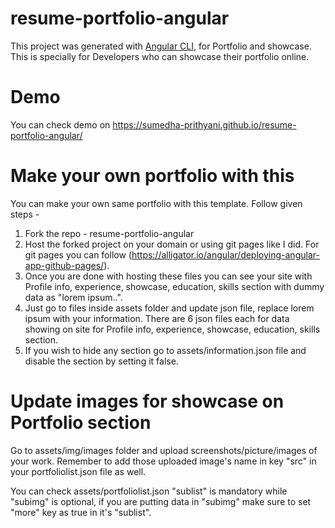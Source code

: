 # resume-portfolio-angular

This project was generated with [Angular CLI](https://github.com/angular/angular-cli), for Portfolio and showcase.
This is specially for Developers who can showcase their portfolio online.

# Demo
You can check demo on https://sumedha-prithyani.github.io/resume-portfolio-angular/

# Make your own portfolio with this

You can make your own same portfolio with this template. Follow given steps -
1. Fork the repo - resume-portfolio-angular
2. Host the forked project on your domain or using git pages like I did. For git pages you can follow (https://alligator.io/angular/deploying-angular-app-github-pages/).
3. Once you are done with hosting these files you can see your site with Profile info, experience, showcase, education, skills section with dummy data as "lorem ipsum..".
4. Just go to files inside assets folder and update json file, replace lorem ipsum with your information. There are 6 json files each for data showing on site for Profile info, experience, showcase, education, skills section.
5. If you wish to hide any section go to assets/information.json file and disable the section by setting it false.

# Update images for showcase on Portfolio section
Go to assets/img/images folder and upload screenshots/picture/images of your work.
Remember to add those uploaded image's name in key "src" in your portfoliolist.json file as well.

You can check assets/portfoliolist.json "sublist" is mandatory while "subimg" is optional, if you are putting data in "subimg" make sure to set "more" key as true in it's "sublist".
